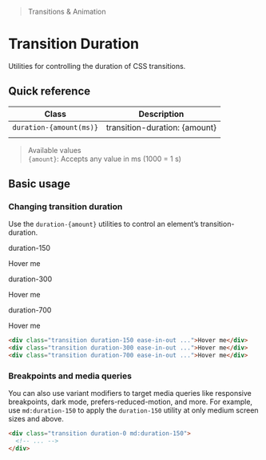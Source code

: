 > Transitions & Animation

# Transition Duration
Utilities for controlling the duration of CSS transitions.

## Quick reference

| Class                   | Description                   |
| ----------------------- | ----------------------------- |
| `duration-{amount(ms)}` | transition-duration: {amount} |
|                         |                               |

> Available values <br />
> `{amount}`: Accepts any value in ms (1000 = 1 s)<br />

## Basic usage
### Changing transition duration
Use the `duration-{amount}` utilities to control an element’s transition-duration.

<container>
 <div class="flex flex-col sm:flex-row gap-8 sm:gap-0 justify-around pd-text-white pd-text-sm font-bold leading-6">
  <div class="flex flex-col items-center shrink-0">
    <p class="pd-font-medium pd-text-sm pd-text-slate-500 pd-font-mono text-center mb-16 dark:pd-text-slate-400">duration-150</p>
    <div class="ex-box pd-bg-indigo-500 pd-text-white hover:scale-125 ease-in-out duration-150">Hover me</div>
  </div>
  <div class="flex flex-col items-center shrink-0">
    <p class="pd-font-medium pd-text-sm pd-text-slate-500 pd-font-mono text-center mb-16 dark:pd-text-slate-400">duration-300</p>
    <div class="ex-box pd-bg-blue-500 pd-text-white hover:scale-125 ease-in-out duration-300">Hover me</div>
  </div>
  <div class="flex flex-col items-center shrink-0">
    <p class="pd-font-medium pd-text-sm pd-text-slate-500 pd-font-mono text-center mb-16 dark:pd-text-slate-400">duration-700</p>
    <div class="ex-box pd-bg-cyan-500 pd-text-white hover:scale-125 ease-in-out duration-700">Hover me</div>
  </div>
 </div>
</container>

```html
<div class="transition duration-150 ease-in-out ...">Hover me</div>
<div class="transition duration-300 ease-in-out ...">Hover me</div>
<div class="transition duration-700 ease-in-out ...">Hover me</div>
```

### Breakpoints and media queries
You can also use variant modifiers to target media queries like responsive breakpoints, dark mode, prefers-reduced-motion, and more. For example, use `md:duration-150` to apply the `duration-150` utility at only medium screen sizes and above.

```html
<div class="transition duration-0 md:duration-150">
  <!-- ... -->
</div>
```

